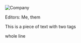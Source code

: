 <img src="img/image.jpg" alt="Company" title="" />

<p tag='a'>Editors: Me, them</p>

This <span tag='a'>is</span> a piece of <span tag='a|b'>text with</span> two tags

<p tag='a'>whole line</p>
